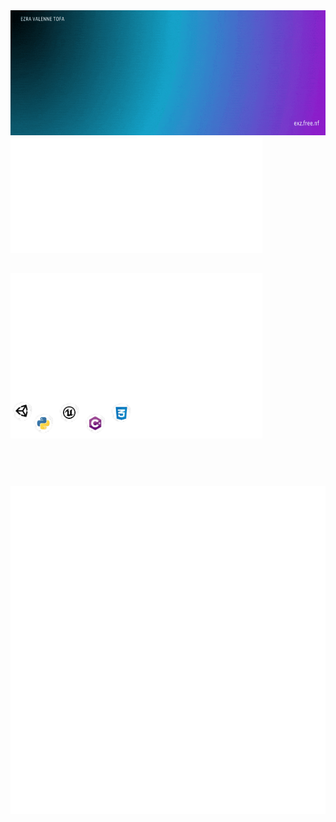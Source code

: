 <img src="./gif/Welcome.gif" width="100%" height="200" alt="https://github.com/exzgit">
<div display="flex"><img src="./metrics/metrics-core.svg" width="40%"  alt="https://github.com/exzgit"><img src="./metrics/metrics-achievements.svg" width="40%"  alt="https://github.com/exzgit"></div>
<h2></h2>
<div style="display:flex;"><img src="./metrics/metrics-isometric.svg" width="40%" alt="https://github.com/exzgit"><img src="./metrics/metrics-community.svg" width="40%" alt="https://github.com/exzgit"></div>
<div style="display:flex;"><img src="./gif/Skill.png" width="40%" alt="https://github.com/exzgit"><img src="./metrics/metrics-languages.svg" width="40%" alt="https://github.com/exzgit"></div>
<h2></h2>
<br>
<h2></h2>
<img src="./metrics/metrics-pagespeed.svg" alt="https://github.com/exzgit">

